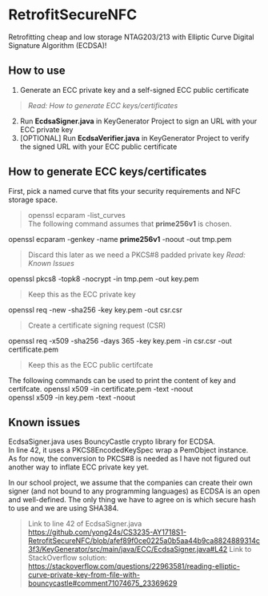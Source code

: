 # RetrofitSecureNFC

Retrofitting cheap and low storage NTAG203/213 with Elliptic Curve Digital Signature Algorithm (ECDSA)!

## How to use

1. Generate an ECC private key and a self-signed ECC public certificate <br/>
> *Read: How to generate ECC keys/certificates*
2. Run **EcdsaSigner.java** in KeyGenerator Project to sign an URL with your ECC private key <br/>
3. [OPTIONAL] Run **EcdsaVerifier.java** in KeyGenerator Project to verify the signed URL with your ECC public certificate <br/>

## How to generate ECC keys/certificates

First, pick a named curve that fits your security requirements and NFC storage space. <br/>
> openssl ecparam -list_curves <br/>
> The following command assumes that **prime256v1** is chosen. <br/>

openssl ecparam -genkey -name **prime256v1** -noout -out tmp.pem  <br/>
> Discard this later as we need a PKCS#8 padded private key *Read: Known Issues*<br/>

openssl pkcs8 -topk8 -nocrypt -in tmp.pem -out key.pem  <br/>
> Keep this as the ECC private key <br/>

openssl req -new -sha256 -key key.pem -out csr.csr <br/>
> Create a certificate signing request (CSR) <br/>

openssl req -x509 -sha256 -days 365 -key key.pem -in csr.csr -out certificate.pem  <br/>
> Keep this as the ECC public certifcate <br/>

The following commands can be used to print the content of key and certifcate.
openssl x509 -in certificate.pem -text -noout  <br/>
openssl x509 -in key.pem -text -noout  <br/>

## Known issues

EcdsaSigner.java uses BouncyCastle crypto library for ECDSA. <br/>
In line 42, it uses a PKCS8EncodedKeySpec wrap a PemObject instance. <br/>
As for now, the conversion to PKCS#8 is needed as I have not figured out another way to inflate ECC private key yet. <br/>

In our school project, we assume that the companies can create their own signer (and not bound to any programming languages) as ECDSA is an open and well-defined. The only thing we have to agree on is which secure hash to use and we are using SHA384.

> Link to line 42 of EcdsaSigner.java <br/> https://github.com/yong24s/CS3235-AY1718S1-RetrofitSecureNFC/blob/afef89f0ce0225a0b5aa44b9ca8824889314c3f3/KeyGenerator/src/main/java/ECC/EcdsaSigner.java#L42
> Link to StackOverflow solution: https://stackoverflow.com/questions/22963581/reading-elliptic-curve-private-key-from-file-with-bouncycastle#comment71074675_23369629
